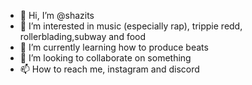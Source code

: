 - 👋 Hi, I’m @shazits
- 👀 I’m interested in music (especially rap), trippie redd, rollerblading,subway and food
- 🌱 I’m currently learning how to produce beats
- 💞️ I’m looking to collaborate on something
- 📫 How to reach me, instagram and discord

<!---
shazits/shazits is a ✨ special ✨ repository because its `README.md` (this file) appears on your GitHub profile.
You can click the Preview link to take a look at your changes.
--->
